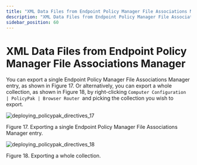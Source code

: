 ```yaml
---
title: "XML Data Files from Endpoint Policy Manager File Associations Manager"
description: "XML Data Files from Endpoint Policy Manager File Associations Manager"
sidebar_position: 60
---
```


# XML Data Files from Endpoint Policy Manager File Associations Manager

You can export a single Endpoint Policy Manager File Associations Manager entry, as shown in
Figure 17. Or alternatively, you can export a whole collection, as shown in Figure 18, by
right-clicking `Computer Configuration | PolicyPak | Browser Router `and picking the collection you
wish to export.

![deploying_policypak_directives_17](/images/endpointpolicymanager/mdm/xmldatafiles/deploying_endpointpolicymanager_directives_17.webp)

Figure 17. Exporting a single Endpoint Policy Manager File Associations Manager entry.

![deploying_policypak_directives_18](/images/endpointpolicymanager/mdm/xmldatafiles/deploying_endpointpolicymanager_directives_18.webp)

Figure 18. Exporting a whole collection.
